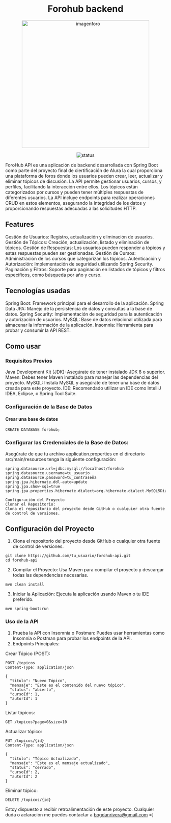 <h1 align="center"> Forohub backend </h1>


<p align="center">
   <img src="https://github.com/BogdanRivera/Foro-Hub-Backend/assets/121648408/31b27130-9101-4e25-a972-1c6e7377c86a" alt="imagenforo" width="400">
</p>

<p align="center">
   <img src="https://img.shields.io/badge/STATUS-In_progress-blue" alt="status">
</p>


ForoHub API es una aplicación de backend desarrollada con Spring Boot como parte del proyecto final de ciertificación de Alura la cual proporciona una plataforma de foros donde los usuarios pueden crear, leer, actualizar y eliminar tópicos de discusión. La API permite gestionar usuarios, cursos, y perfiles, facilitando la interacción entre ellos. Los tópicos están categorizados por cursos y pueden tener múltiples respuestas de diferentes usuarios. La API incluye endpoints para realizar operaciones CRUD en estos elementos, asegurando la integridad de los datos y proporcionando respuestas adecuadas a las solicitudes HTTP.

## Features

Gestión de Usuarios: Registro, actualización y eliminación de usuarios.
Gestión de Tópicos: Creación, actualización, listado y eliminación de tópicos.
Gestión de Respuestas: Los usuarios pueden responder a tópicos y estas respuestas pueden ser gestionadas.
Gestión de Cursos: Administración de los cursos que categorizan los tópicos.
Autenticación y Autorización: Implementación de seguridad utilizando Spring Security.
Paginación y Filtros: Soporte para paginación en listados de tópicos y filtros específicos, como búsqueda por año y curso.

## Tecnologías usadas

Spring Boot: Framework principal para el desarrollo de la aplicación.
Spring Data JPA: Manejo de la persistencia de datos y consultas a la base de datos.
Spring Security: Implementación de seguridad para la autenticación y autorización de usuarios.
MySQL: Base de datos relacional utilizada para almacenar la información de la aplicación.
Insomnia: Herramienta para probar y consumir la API REST.

## Como usar

### Requisitos Previos
Java Development Kit (JDK): Asegúrate de tener instalado JDK 8 o superior.
Maven: Debes tener Maven instalado para manejar las dependencias del proyecto.
MySQL: Instala MySQL y asegúrate de tener una base de datos creada para este proyecto.
IDE: Recomendado utilizar un IDE como IntelliJ IDEA, Eclipse, o Spring Tool Suite.


### Configuración de la Base de Datos
#### Crear una base de datos

```
CREATE DATABASE forohub;
```

### Configurar las Credenciales de la Base de Datos:
Asegúrate de que tu archivo application.properties en el directorio src/main/resources tenga la siguiente configuración:
```
spring.datasource.url=jdbc:mysql://localhost/forohub
spring.datasource.username=tu_usuario
spring.datasource.password=tu_contraseña
spring.jpa.hibernate.ddl-auto=update
spring.jpa.show-sql=true
spring.jpa.properties.hibernate.dialect=org.hibernate.dialect.MySQL5Dialect

```

```
Configuración del Proyecto
Clonar el Repositorio:
Clona el repositorio del proyecto desde GitHub o cualquier otra fuente de control de versiones.
```

## Configuración del Proyecto
1. Clona el repositorio del proyecto desde GitHub o cualquier otra fuente de control de versiones.
```
git clone https://github.com/tu_usuario/forohub-api.git
cd forohub-api

```
2. Compilar el Proyecto:
Usa Maven para compilar el proyecto y descargar todas las dependencias necesarias.
```
mvn clean install
```
3. Iniciar la Aplicación:
Ejecuta la aplicación usando Maven o tu IDE preferido.
```
mvn spring-boot:run
```

### Uso de la API
1. Prueba la API con Insomnia o Postman:
Puedes usar herramientas como Insomnia o Postman para probar los endpoints de la API.
2. Endpoints Principales:

Crear Tópico (POST):
```
POST /topicos
Content-Type: application/json

{
  "titulo": "Nuevo Tópico",
  "mensaje": "Este es el contenido del nuevo tópico",
  "status": "abierto",
  "cursoId": 1,
  "autorId": 1
}

```
Listar tópicos: 
```
GET /topicos?page=0&size=10

```

Actualizar tópico: 

```
PUT /topicos/{id}
Content-Type: application/json

{
  "titulo": "Tópico Actualizado",
  "mensaje": "Este es el mensaje actualizado",
  "status": "cerrado",
  "cursoId": 2,
  "autorId": 2
}

```
Eliminar tópico: 

```
DELETE /topicos/{id}

```

Estoy dispuesto a recibir retroalimentación de este proyecto. Cualquier duda o aclaración me puedes contactar a bogdanrivera@gmail.com =]

